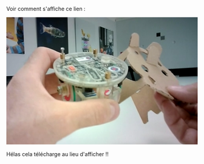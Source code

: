 Voir comment s'affiche ce lien :

[![Selon Geeks for Geek, mais pour un repo et non pas un wiki](https://raw.githubusercontent.com/dburnier/TPIntro1/test_video/pictures/boxing_e-puck2.png)](https://raw.githubusercontent.com/dburnier/TPIntro1/test_video/movies/e-puck2_box-480p.mp4)

Hélas cela télécharge au lieu d'afficher !!